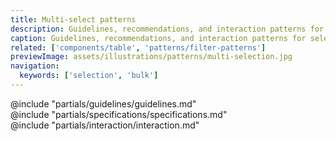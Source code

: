 ```yaml
---
title: Multi-select patterns
description: Guidelines, recommendations, and interaction patterns for selecting and transforming results in a Table.
caption: Guidelines, recommendations, and interaction patterns for selecting and transforming results in a Table.
related: ['components/table', 'patterns/filter-patterns']
previewImage: assets/illustrations/patterns/multi-selection.jpg
navigation:
  keywords: ['selection', 'bulk']
---
```


<section data-tab="Guidelines">
  @include "partials/guidelines/guidelines.md"
</section>

<section data-tab="Specifications">
  @include "partials/specifications/specifications.md"
</section>

<section data-tab="Interaction">
  @include "partials/interaction/interaction.md"
</section>
